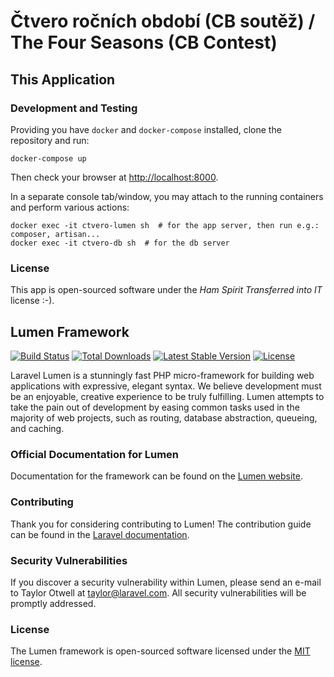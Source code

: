 # Čtvero ročních období (CB soutěž) / The Four Seasons (CB Contest)

## This Application

### Development and Testing

Providing you have `docker` and `docker-compose` installed, clone the repository and run:

```
docker-compose up
```

Then check your browser at <http://localhost:8000>.

In a separate console tab/window, you may attach to the running containers and perform various actions:

```
docker exec -it ctvero-lumen sh  # for the app server, then run e.g.: composer, artisan...
docker exec -it ctvero-db sh  # for the db server
```

### License

This app is open-sourced software under the *Ham Spirit Transferred into IT* license :-).

## Lumen Framework

[![Build Status](https://travis-ci.org/laravel/lumen-framework.svg)](https://travis-ci.org/laravel/lumen-framework)
[![Total Downloads](https://img.shields.io/packagist/dt/laravel/framework)](https://packagist.org/packages/laravel/lumen-framework)
[![Latest Stable Version](https://img.shields.io/packagist/v/laravel/framework)](https://packagist.org/packages/laravel/lumen-framework)
[![License](https://img.shields.io/packagist/l/laravel/framework)](https://packagist.org/packages/laravel/lumen-framework)

Laravel Lumen is a stunningly fast PHP micro-framework for building web applications with expressive, elegant syntax. We believe development must be an enjoyable, creative experience to be truly fulfilling. Lumen attempts to take the pain out of development by easing common tasks used in the majority of web projects, such as routing, database abstraction, queueing, and caching.

### Official Documentation for Lumen

Documentation for the framework can be found on the [Lumen website](https://lumen.laravel.com/docs).

### Contributing

Thank you for considering contributing to Lumen! The contribution guide can be found in the [Laravel documentation](https://laravel.com/docs/contributions).

### Security Vulnerabilities

If you discover a security vulnerability within Lumen, please send an e-mail to Taylor Otwell at taylor@laravel.com. All security vulnerabilities will be promptly addressed.

### License

The Lumen framework is open-sourced software licensed under the [MIT license](https://opensource.org/licenses/MIT).
